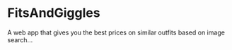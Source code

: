 # FitsAndGiggles
A web app that gives you the best prices on similar outfits based on image search...
